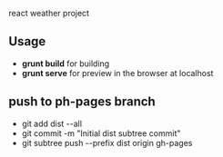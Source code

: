 react weather project

## Usage
 
 - **grunt build** for building
 - **grunt serve** for preview in the browser at localhost

## push to ph-pages branch

 - git add dist --all
 - git commit -m "Initial dist subtree commit"
 - git subtree push --prefix dist origin gh-pages
